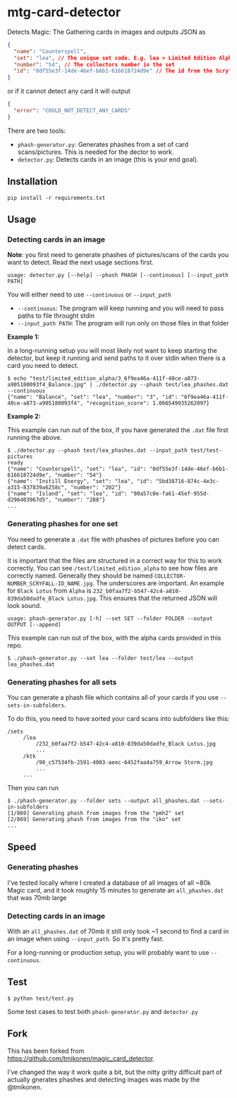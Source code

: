 # mtg-card-detector

Detects Magic: The Gathering cards in images and outputs JSON as
``` json
{
  "name": "Counterspell",
  "set": "lea", // The unique set code. E.g. lea = Limited Edition Alpha
  "number": "54", // The collectors number in the set
  "id": "0df55e3f-14de-46ef-b6b1-616618724d9e" // The id from the Scryfall API
}
```

or if it cannot detect any card it will output
``` json
{
  "error": "COULD_NOT_DETECT_ANY_CARDS"
}
```

There are two tools:
* `phash-generator.py`: Generates phashes from a set of card scans/pictures. This is needed for the dector to work.
* `detector.py`: Detects cards in an image (this is your end goal).


## Installation

```
pip install -r requirements.txt
```


## Usage

### Detecting cards in an image

**Note**: you first need to generate phashes of pictures/scans of the cards you want to detect. Read the next usage sections first.

`usage: detector.py [--help] --phash PHASH [--continuous] [--input_path PATH]`

You will either need to use `--continuous` or `--input_path`

- `--continuous`: The program will keep running and you will need to pass paths to file throught stdin
- `--input_path PATH`: The program will run only on those files in that folder

**Example 1:**

In a long-running setup you will most likely not want to keep starting the detector, but keep it running and send paths to it over stdin when there is a card you need to detect.

```
$ echo "test/limited_edition_alpha/3_6f9ea46a-411f-40ce-a873-a905180093f4_Balance.jpg" | ./detector.py --phash test/lea_phashes.dat --continuous
{"name": "Balance", "set": "lea", "number": "3", "id": "6f9ea46a-411f-40ce-a873-a905180093f4", "recognition_score": 1.066549935262097}
```

**Example 2:**

This example can run out of the box, if you have generated the `.dat` file first running the above.

```
$ ./detector.py --phash test/lea_phashes.dat --input_path test/test-pictures
ready
{"name": "Counterspell", "set": "lea", "id": "0df55e3f-14de-46ef-b6b1-616618724d9e", "number": "54"}
{"name": "Instill Energy", "set": "lea", "id": "5bd38716-874c-4e3c-a315-837839a6258c", "number": "202"}
{"name": "Island", "set": "lea", "id": "90a57c0e-fa61-45ef-955d-d296403967d5", "number": "288"}
...
```

### Generating phashes for one set

You need to generate a `.dat` file with phashes of pictures before you can detect cards.

It is important that the files are structured in a correct way for this to work correctly. You can see `/test/limited_edition_alpha` to see how files are correctly named.
Generally they should be named `COLLECTOR-NUMBER_SCRYFALL-ID_NAME.jpg`. The underscores are important. An example for `Black Lotus` from `Alpha` is `232_b0faa7f2-b547-42c4-a810-839da50dadfe_Black Lotus.jpg`. This ensures that the returned JSON will look sound.

`usage: phash-generator.py [-h] --set SET --folder FOLDER --output OUTPUT [--append]`

This example can run out of the box, with the alpha cards provided in this repo.

```
$ ./phash-generator.py --set lea --folder test/lea --output lea_phashes.dat
```

### Generating phashes for all sets

You can generate a phash file which contains all of your cards if you use `--sets-in-subfolders`.

To do this, you need to have sorted your card scans into subfolders like this:

```
/sets
     /lea
         /232_b0faa7f2-b547-42c4-a810-839da50dadfe_Black Lotus.jpg
         ...
     /ktk
         /98_c57534fb-2591-4003-aeec-6452faa4a759_Arrow Storm.jpg
         ...
     ...
```

Then you can run

```
$ ./phash-generator.py --folder sets --output all_phashes.dat --sets-in-subfolders
[1/869] Generating phash from images from the "pmh2" set
[2/869] Generating phash from images from the "iko" set
...
```


## Speed

### Generating phashes

I've tested locally where I created a database of all images of all ~80k Magic card, and it took roughly 15 minutes to generate an `all_phashes.dat` that was 70mb large

### Detecting cards in an image

With an `all_phashes.dat` of 70mb it still only took ~1 second to find a card in an image when using `--input_path`. So it's pretty fast.

For a long-running or production setup, you will probably want to use `--continuous`.

## Test

```
$ python test/test.py
```

Some test cases to test both `phash-generator.py` and `detector.py`


## Fork

This has been forked from https://github.com/tmikonen/magic_card_detector.

I've changed the way it work quite a bit, but the nitty gritty difficult part of actually gnerates phashes and detecting images was made by the @tmikonen.
